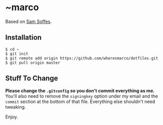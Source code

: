# ~marco

Based on [Sam Soffes](https://github.com/soffes/dotfiles).

## Installation

    $ cd ~
    $ git init
    $ git remote add origin https://github.com/wheresmarco/dotfiles.git
    $ git pull origin master

## Stuff To Change

**Please change the `.gitconfig` so you don't commit everything as me.** You'll also need to remove the `signingkey` option under my email and the `commit` section at the bottom of that file. Everything else shouldn't need tweaking.

Enjoy.
